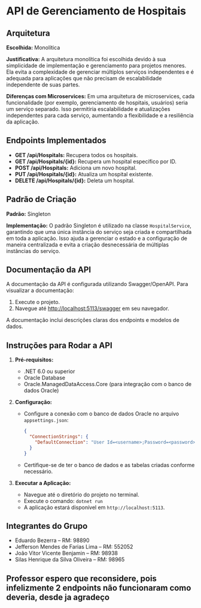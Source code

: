 # API de Gerenciamento de Hospitais

## Arquitetura

**Escolhida:** Monolítica

**Justificativa:** A arquitetura monolítica foi escolhida devido à sua simplicidade de implementação e gerenciamento para projetos menores. Ela evita a complexidade de gerenciar múltiplos serviços independentes e é adequada para aplicações que não precisam de escalabilidade independente de suas partes.

**Diferenças com Microservices:** Em uma arquitetura de microservices, cada funcionalidade (por exemplo, gerenciamento de hospitais, usuários) seria um serviço separado. Isso permitiria escalabilidade e atualizações independentes para cada serviço, aumentando a flexibilidade e a resiliência da aplicação.

## Endpoints Implementados

- **GET /api/Hospitals:** Recupera todos os hospitais.
- **GET /api/Hospitals/{id}:** Recupera um hospital específico por ID.
- **POST /api/Hospitals:** Adiciona um novo hospital.
- **PUT /api/Hospitals/{id}:** Atualiza um hospital existente.
- **DELETE /api/Hospitals/{id}:** Deleta um hospital.

## Padrão de Criação

**Padrão:** Singleton

**Implementação:** O padrão Singleton é utilizado na classe `HospitalService`, garantindo que uma única instância do serviço seja criada e compartilhada em toda a aplicação. Isso ajuda a gerenciar o estado e a configuração de maneira centralizada e evita a criação desnecessária de múltiplas instâncias do serviço.

## Documentação da API

A documentação da API é configurada utilizando Swagger/OpenAPI. Para visualizar a documentação:

1. Execute o projeto.
2. Navegue até [http://localhost:5113/swagger](http://localhost:5113/swagger) em seu navegador.

A documentação inclui descrições claras dos endpoints e modelos de dados.

## Instruções para Rodar a API

1. **Pré-requisitos:**
   - .NET 6.0 ou superior
   - Oracle Database
   - Oracle.ManagedDataAccess.Core (para integração com o banco de dados Oracle)

2. **Configuração:**
   - Configure a conexão com o banco de dados Oracle no arquivo `appsettings.json`:

     ```json
     {
       "ConnectionStrings": {
         "DefaultConnection": "User Id=<username>;Password=<password>;Data Source=<datasource>"
       }
     }
     ```

   - Certifique-se de ter o banco de dados e as tabelas criadas conforme necessário.

3. **Executar a Aplicação:**
   - Navegue até o diretório do projeto no terminal.
   - Execute o comando: `dotnet run`
   - A aplicação estará disponível em `http://localhost:5113`.

## Integrantes do Grupo

- Eduardo Bezerra – RM: 98890
- Jefferson Mendes de Farias Lima – RM: 552052
- João Vitor Vicente Benjamin – RM: 98938
- Silas Henrique da Silva Oliveira – RM: 98965

## Professor espero que reconsidere, pois infelizmente 2 endpoints não funcionaram como deveria, desde ja agradeço